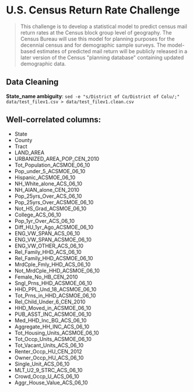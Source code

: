 # U.S. Census Return Rate Challenge
> This challenge is to develop a statistical model to predict census mail
> return rates at the Census block group level of geography. The Census Bureau
> will use this model for planning purposes for the decennial census and for
> demographic sample surveys. The model-based estimates of predicted mail
> return will be publicly released in a later version of the Census "planning
> database" containing updated demographic data.

## Data Cleaning
**State_name ambiguity**:
`sed -e "s/District of Co/District of Colu/;" data/test_filev1.csv > data/test_filev1.clean.csv`

## Well-correlated columns:

* State
* County
* Tract
* LAND_AREA
* URBANIZED_AREA_POP_CEN_2010
* Tot_Population_ACSMOE_06_10
* Pop_under_5_ACSMOE_06_10
* Hispanic_ACSMOE_06_10
* NH_White_alone_ACS_06_10
* NH_AIAN_alone_CEN_2010
* Pop_25yrs_Over_ACS_06_10
* Pop_25yrs_Over_ACSMOE_06_10
* Not_HS_Grad_ACSMOE_06_10
* College_ACS_06_10
* Pop_1yr_Over_ACS_06_10
* Diff_HU_1yr_Ago_ACSMOE_06_10
* ENG_VW_SPAN_ACS_06_10
* ENG_VW_SPAN_ACSMOE_06_10
* ENG_VW_OTHER_ACS_06_10
* Rel_Family_HHD_ACS_06_10
* Rel_Family_HHD_ACSMOE_06_10
* MrdCple_Fmly_HHD_ACS_06_10
* Not_MrdCple_HHD_ACSMOE_06_10
* Female_No_HB_CEN_2010
* Sngl_Prns_HHD_ACSMOE_06_10
* HHD_PPL_Und_18_ACSMOE_06_10
* Tot_Prns_in_HHD_ACSMOE_06_10
* Rel_Child_Under_6_CEN_2010
* HHD_Moved_in_ACSMOE_06_10
* PUB_ASST_INC_ACSMOE_06_10
* Med_HHD_Inc_BG_ACS_06_10
* Aggregate_HH_INC_ACS_06_10
* Tot_Housing_Units_ACSMOE_06_10
* Tot_Occp_Units_ACSMOE_06_10
* Tot_Vacant_Units_ACS_06_10
* Renter_Occp_HU_CEN_2012
* Owner_Occp_HU_ACS_06_10
* Single_Unit_ACS_06_10
* MLT_U2_9_STRC_ACS_06_10
* Crowd_Occp_U_ACS_06_10
* Aggr_House_Value_ACS_06_10
